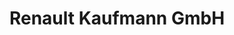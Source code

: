 ---
title: "Renault Kaufmann GmbH"
url: /fuerstenwalde-spree/renault-kaufmann-gmbh/
shop: Autohaus
---